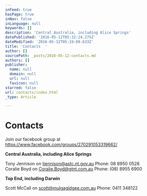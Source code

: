 ```yaml
---
inFeed: true
hasPage: true
inNav: false
inLanguage: null
keywords: []
description: 'Central Australia, including Alice Springs'
datePublished: '2016-05-12T05:32:24.275Z'
dateModified: '2016-05-12T05:19:09.633Z'
title: 'Contacts  '
author: []
sourcePath: _posts/2016-05-12-contacts.md
authors: []
publisher:
  name: null
  domain: null
  url: null
  favicon: null
starred: false
url: contacts/index.html
_type: Article

---
```

# Contacts 

Join our facebook group at https://www.facebook.com/groups/270291053319662/

**Central Australia, including Alice Springs**

Tony Jennison on tjennison@astc.nt.gov.au Phone: 08 8950 0528  
Coralie Boyd on Coralie.Boyd@gtnt.com.au Phone: (08) 8955 6900

**Top End, including Darwin**

Scott McCall on scott@mulgagidgee.com.au Phone: 0411 348122